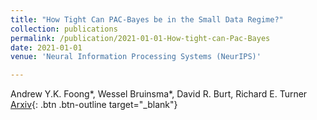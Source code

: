 ```yaml
---
title: "How Tight Can PAC-Bayes be in the Small Data Regime?"
collection: publications
permalink: /publication/2021-01-01-How-tight-can-Pac-Bayes
date: 2021-01-01
venue: 'Neural Information Processing Systems (NeurIPS)'

---
```

Andrew Y.K. Foong\*, Wessel Bruinsma\*, David R. Burt,  Richard E. Turner [Arxiv](https://arxiv.org/abs/2102.08314){: .btn .btn-outline target="_blank"}